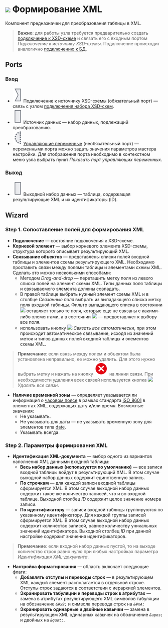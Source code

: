 # ![](../../images/icons/components/data-to-xml_default.svg) Формирование XML

Компонент предназначен для преобразования таблицы в XML.

> **Важно**: для работы узла требуется предварительно создать [подключение к XSD-схеме](../../integration/connections/list/schemes.md) и связать его с входным портом *Подключение к источнику XSD-схемы*. Подключение происходит аналогично [подключению к БД](../../quick-start/database.md).

## Ports

### Вход

* ![](../../images/icons/app/node/ports/inputs/link_inactive.svg) Подключение к источнику XSD-схемы (обязательный порт) — связь с узлом [подключения набора XSD-схем](../../integration/connections/list/schemes.md).
* ![](../../images/icons/app/node/ports/inputs/table_inactive.svg) Источник данных — набор данных, подлежащий преобразованию.
* ![](../../images/icons/app/node/ports/inputs-optional/variable_inactive.svg) [Управляющие переменные](../../scenario/variables/control-variables.md) (необязательный порт) — переменными порта можно задать значения параметров мастера настройки. Для отображения порта необходимо в контекстном меню узла выбрать пункт *Показать порт управляющих переменных*.

### Выход

* ![](../../images/icons/app/node/ports/inputs/table_inactive.svg) Выходной набор данных — таблица, содержащая результирующие XML и их идентификаторы (ID).

## Wizard

### Step 1. Сопоставление полей для формирования XML

* **Подключение** — состояние подключения к XSD-схеме.
* **Корневой элемент** — выбор корневого элемента XSD-схемы, структура которого описывает результирующий XML.
* **Связывание объектов** — представлены списки полей входной таблицы и элементов схемы результирующего XML. Необходимо проставить связи между полями таблицы и элементами схемы XML. Сделать это можно несколькими способами:
   * Методом *Drag-and-drop* — перетащить метку поля из левого списка полей на элемент схемы XML. Типы данных поля таблицы и связываемого элемента должны совпадать.
   * В правой таблице выбрать нужный элемент схемы XML и в столбце *Связанные поля* выбрать из выпадающего списка метку поля входной таблицы. Фильтр выпадающего списка в состоянии ![](../../images/icons/filter-switcher/filterswitch-on_default.svg) оставляет только те поля, которые еще не связаны с какими-либо элементами, а в состоянии ![](../../images/icons/filter-switcher/filterswitch-off_default.svg) — предоставляет к выбору все поля.
   * использовать кнопку ![](../../images/icons/toolbar-controls/auto-connect_default.svg) *Связать все автоматически*, при этом происходит автоматическое связывание, исходя из значений меток и типов данных полей входной таблицы и элементов схемы XML.

> **Примечание**: если связь между полем и объектом была установлена неправильно, ее можно удалить. Для этого нужно выбрать метку и нажать на кнопку ![](../../images/icons/link-grid/remove-link_hover.svg) на линии связи. При необходимости удаления всех связей используется кнопка ![](../../images/icons/toolbar-controls/remove-all-links_default.svg) *Удалить все связи*.

* **Наличие временной зоны** — определяет указывается ли информация о [часовом поясе](https://ru.wikipedia.org/wiki/Список_часовых_поясов_по_странам) в рамках стандарта [ISO_8601](https://ru.wikipedia.org/wiki/ISO_8601) в элементах XML, содержащих дату и/или время. Возможные значения:
   * Не указывать.
   * Не указывать для даты — не указывать временную зону для элементов типа [date](https://www.w3.org/TR/xmlschema-2/#date).
   * Указывать всегда.

### Step 2. Параметры формирования XML

* **Идентификация XML-документа** — выбор одного из вариантов наполнения XML данными входной таблицы:
   * **Весь набор данных (используется по умолчанию)**  — все записи входной таблицы войдут в результирующий XML. В этом случае выходной набор данных содержит единственную запись.
   * **По строчкам** — для каждой записи входной таблицы сформируется XML. В этом случае выходной набор данных содержит такое же количество записей, что и во входной таблице. Выходной столбец *ID* содержит целое значение номера записи.
   * **По идентификатору** — записи входной таблицы группируются по указанному идентификатору. Для каждой группы записей сформируется XML. В этом случае выходной набор данных содержит количество записей, равное количеству уникальных значений идентификатора. Выходной столбец *ID* при данной настройке содержит значения идентификаторов.

> **Примечание**: если входной набор данных пустой, то на выходе количество строк равно нулю при любых настройках параметра *Идентификация XML-документа*.

* **Настройка форматирования** — область включает следующие флаги:
   * **Добавлять отступы и переводы строк** — в результирующем XML каждый элемент располагается в отдельной строке. Отступы строк задаются в соответствии с иерархией элементов.
   * **Экранировать табуляции и переводы строк в атрибутах** — замена в атрибутах результирующего XML символов табуляции на обозначение *`&#x9;`* и символа перевода строк на *`&#xA;`*
   * **Экранировать одинарные и двойные кавычки** — замена в результирующем XML одинарных кавычек на обозначение *`&apos;`* и двойных на *`&quot;`*.